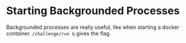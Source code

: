 # Starting Backgrounded Processes

Backgrounded processes are really useful, like when starting a docker container. `/challenge/run &` gives the flag.
